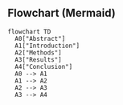 ## Flowchart (Mermaid)

```mermaid
flowchart TD
  A0["Abstract"]
  A1["Introduction"]
  A2["Methods"]
  A3["Results"]
  A4["Conclusion"]
  A0 --> A1
  A1 --> A2
  A2 --> A3
  A3 --> A4
```